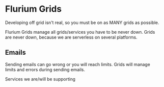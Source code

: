 # Flurium Grids
Developing off grid isn't real, so you must be on as MANY grids as possible. 

Flurium Grids manage all grids/services you have to be never down.
Grids are never down, because we are serverless on several platforms.

## Emails
Sending emails can go wrong or you will reach limits. 
Grids will manage limits and errors during sending emails.

Services we are/will be supporting
